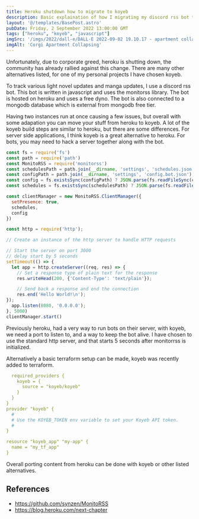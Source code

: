 ```yaml
---
title: Heroku shutdown how to migrate to koyeb
description: Basic explaination of how I migrating my discord rss bot to koyeb
layout: '@/templates/BasePost.astro'
pubDate: Friday, 2 September 2022 13:00:00 GMT
tags: ["heroku", "koyeb", "javascript"]
imgSrc: '/imgs/2022/dall-e/DALL·E 2022-09-02 19.10.17 - apartment collapsing while corgi watches.png'
imgAlt: 'Corgi Apartment Collapsing'
---
```


Unfortunately, due to corporate greed, heroku is shutting down, the community has already rallied against this change. There are many other alternatives listed, for one of my personal projects I have chosen koyeb.

To track various light novel updates and manga updates, I use a discord rss bot. This bot is written in javascript and uses the monitorss library. The bot is hosted on heroku and uses a free dyno. The bot is also connected to a mongodb database which is external from mongodb free tier.

Having two instances run at once causing a few issues, but overall with some adapation you can move your stuff from heroku to koyeb. A lot of the koyeb build steps are similar to heroku, but there are some differences. For server side applications, I think koyeb is a great alternative to heroku. For bots, you may need to hack a server together along with the bot.

```js
const fs = require('fs')
const path = require('path')
const MonitoRSS = require('monitorss')
const schedulesPath = path.join(__dirname, 'settings', 'schedules.json')
const configPath = path.join(__dirname, 'settings', 'config.bot.json')
const config = fs.existsSync(configPath) ? JSON.parse(fs.readFileSync(configPath)) : {}
const schedules = fs.existsSync(schedulesPath) ? JSON.parse(fs.readFileSync(schedulesPath)) : {}

const clientManager = new MonitoRSS.ClientManager({
  setPresence: true,
  schedules,
  config
})

const http = require('http');

// Create an instance of the http server to handle HTTP requests

// Start the server on port 3000
// delay start by 5 seconds
setTimeout(() => {
  let app = http.createServer((req, res) => {
    // Set a response type of plain text for the response
    res.writeHead(200, {'Content-Type': 'text/plain'});

    // Send back a response and end the connection
    res.end('Hello World!\n');
});
  app.listen(8080, '0.0.0.0');
}, 5000)
clientManager.start()
```

Previously heroku, had a very way to run bots on their server, with koyeb, we need a port to listen to, and a way to keep the bot alive. I have chosen to use the standard http server, and that starts 5 seconds after monitorrss is initialized.

Alternatively a basic terraform setup can be made, koyeb was recently added to terraform.

```yaml {
  required_providers {
    koyeb = {
      source = "koyeb/koyeb"
    }
  }
}
provider "koyeb" {
  #
  # Use the KOYEB_TOKEN env variable to set your Koyeb API token.
  #
}

resource "koyeb_app" "my-app" {
  name = "my_tf_app"
}
```

Overall porting content from heroku can be done with koyeb or other listed alternatives.

## References
* https://github.com/synzen/MonitoRSS
* https://blog.heroku.com/next-chapter